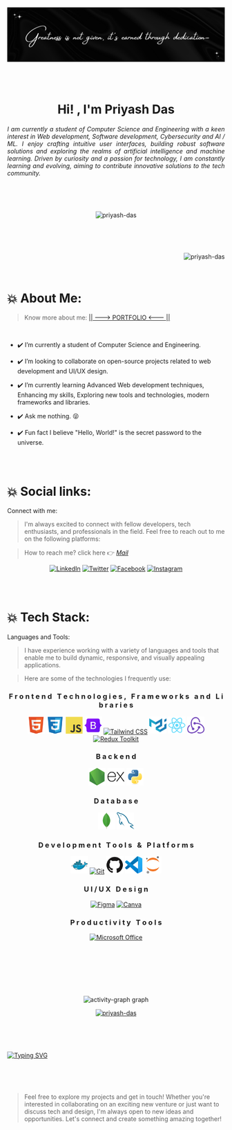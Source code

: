 <img width="100%" height="2px" src="https://media.tenor.com/-sauCodHWLIAAAAM/rainbow-border.gif">

![logo](https://github.com/Priyash-Das/Photos/blob/main/Black%20Liquid%20Minimalist%20Daily%20Quotes%20LinkedIn%20Banner%20(1).png)
<img width="100%" height="2px" src="https://media.tenor.com/-sauCodHWLIAAAAM/rainbow-border.gif">
<br><br><br>
<h1 align="center">Hi! , I'm Priyash Das</h1>
<h6 align="justify">I am currently a student of Computer Science and Engineering with a keen interest in Web development, Software development, Cybersecurity and AI / ML. I enjoy crafting intuitive user interfaces, building robust software solutions and exploring the realms of artificial intelligence and machine learning. Driven by curiosity and a passion for technology, I am constantly learning and evolving, aiming to contribute innovative solutions to the tech community.</h6>

<br><br>

<div align="center">
  <img src="https://github-readme-streak-stats.herokuapp.com/?user=Priyash-Das&theme=ambient_gradient&hide_border=false" height="150" alt="priyash-das" />
</div>

<br><br><br>

<p align="right"> <img src="https://komarev.com/ghpvc/?username=priyash-das&label=Profile%20views&color=C40CDA&style=flat" height="20" alt="priyash-das" /> </p>
<img width="100%" height="2px" src="https://media.tenor.com/-sauCodHWLIAAAAM/rainbow-border.gif">

# 💥 About Me:
> Know more about me: [|| ---> PORTFOLIO <--- ||](https://priyash-das.github.io/Portfolio/)
<br>

- ✔️ I’m currently a student of Computer Science and Engineering.

- ✔️ I’m looking to collaborate on open-source projects related to web development and UI/UX design.

- ✔️ I’m currently learning Advanced Web development techniques, Enhancing my skills, Exploring new tools and technologies, modern frameworks and libraries.

- ✔️ Ask me nothing. :stuck_out_tongue_closed_eyes:

- ✔️ Fun fact I believe "Hello, World!" is the secret password to the universe.

<br><br>

# 💥 Social links:
Connect with me:
> I'm always excited to connect with fellow developers, tech enthusiasts, and professionals in the field. Feel free to reach out to me on the following platforms:

> How to reach me? click here 👉 [_Mail_](mailto:priyashalucard@gmail.com)

<p align="center" dir="auto">
<a href="https://www.linkedin.com/in/priyash-das-722197320/" target="blank"><img src="https://img.icons8.com/?size=100&id=44019&format=png&color=000000" alt="LinkedIn" data-canonical-src="https://img.icons8.com/?size=100&id=44019&format=png&color=000000" height="50px" style="max-width: 100%;"></a>
<a href="https://x.com/Priyash_2003" target="blank"><img src="https://img.icons8.com/?size=100&id=MP7jET0S1bw5&format=png&color=000000" alt="Twitter" data-canonical-src="https://img.icons8.com/?size=100&id=MP7jET0S1bw5&format=png&color=000000" height="50px" style="max-width: 100%;"></a>
<a href="https://www.facebook.com/priyash.das.5209/" target="blank"><img src="https://img.icons8.com/?size=100&id=44003&format=png&color=000000" alt="Facebook" data-canonical-src="https://img.icons8.com/?size=100&id=44003&format=png&color=000000" height="50px" style="max-width: 100%;"></a>
<a href="https://www.instagram.com/priyashdas/" target="blank"><img src="https://img.icons8.com/?size=100&id=43625&format=png&color=000000" alt="Instagram" data-canonical-src="https://img.icons8.com/?size=100&id=43625&format=png&color=000000" height="50px" style="max-width: 100%;"></a>
</p>

<br><br>

# 💥 Tech Stack:
Languages and Tools:
> I have experience working with a variety of languages and tools that enable me to build dynamic, responsive, and visually appealing applications.

> Here are some of the technologies I frequently use:

### <p align="center">F r o n t e n d &nbsp; T e c h n o l o g i e s , &nbsp; F r a m e w o r k s &nbsp; a n d &nbsp; L i b r a r i e s</p>

<p align="center">
<a href="https://www.w3.org/html/" target="_blank" rel="noreferrer"><img src="https://raw.githubusercontent.com/devicons/devicon/master/icons/html5/html5-original.svg" alt="HTML5" width="40" height="40"/></a>
<a href="https://www.w3schools.com/css/" target="_blank" rel="noreferrer"><img src="https://raw.githubusercontent.com/devicons/devicon/master/icons/css3/css3-original.svg" alt="CSS3" width="40" height="40"/></a>
<a href="https://developer.mozilla.org/en-US/docs/Web/JavaScript" target="_blank" rel="noreferrer"><img src="https://raw.githubusercontent.com/devicons/devicon/master/icons/javascript/javascript-original.svg" alt="JavaScript" width="40" height="40"/></a>
<a href="https://getbootstrap.com" target="_blank" rel="noreferrer"><img src="https://raw.githubusercontent.com/devicons/devicon/master/icons/bootstrap/bootstrap-original.svg" alt="Bootstrap" width="40" height="40"/></a>
<a href="https://tailwindcss.com/" target="_blank" rel="noreferrer"><img src="https://www.vectorlogo.zone/logos/tailwindcss/tailwindcss-icon.svg" alt="Tailwind CSS" width="40" height="40"/></a>
<a href="https://mui.com/" target="_blank" rel="noreferrer"><img src="https://raw.githubusercontent.com/devicons/devicon/master/icons/materialui/materialui-original.svg" alt="Material UI" width="40" height="40"/></a>
<a href="https://reactjs.org/" target="_blank" rel="noreferrer"><img src="https://raw.githubusercontent.com/devicons/devicon/master/icons/react/react-original.svg" alt="React" width="40" height="40"/></a>
<a href="https://redux.js.org/" target="_blank" rel="noreferrer"><img src="https://raw.githubusercontent.com/devicons/devicon/master/icons/redux/redux-original.svg" alt="Redux" width="40" height="40"/></a>
<a href="https://redux-toolkit.js.org/" target="_blank" rel="noreferrer"><img src="https://redux-toolkit.js.org/img/redux-logo-landscape.png" alt="Redux Toolkit" width="80" height="40"/></a>
</p>

### <p align="center">B a c k e n d</p>

<p align="center">
<a href="https://nodejs.org" target="_blank" rel="noreferrer"><img src="https://raw.githubusercontent.com/devicons/devicon/master/icons/nodejs/nodejs-original.svg" alt="Node.js" width="40" height="40"/></a>
<a href="https://expressjs.com/" target="_blank" rel="noreferrer"><img src="https://raw.githubusercontent.com/devicons/devicon/master/icons/express/express-original.svg" alt="Express.js" width="40" height="40"/></a>
<a href="https://www.python.org/" target="_blank" rel="noreferrer"><img src="https://raw.githubusercontent.com/devicons/devicon/master/icons/python/python-original.svg" alt="Python" width="40" height="40"/></a>
</p>

### <p align="center">D a t a b a s e</p>

<p align="center">
<a href="https://www.mongodb.com/" target="_blank" rel="noreferrer"><img src="https://raw.githubusercontent.com/devicons/devicon/master/icons/mongodb/mongodb-original.svg" alt="MongoDB" width="40" height="40"/></a>
<a href="https://www.mysql.com/" target="_blank" rel="noreferrer"><img src="https://raw.githubusercontent.com/devicons/devicon/master/icons/mysql/mysql-original.svg" alt="MySQL" width="40" height="40"/></a>
</p>

### <p align="center">D e v e l o p m e n t &nbsp; T o o l s &nbsp; & &nbsp; P l a t f o r m s</p>

<p align="center">
<a href="https://www.docker.com/" target="_blank" rel="noreferrer"><img src="https://raw.githubusercontent.com/devicons/devicon/master/icons/docker/docker-original.svg" alt="Docker" width="40" height="40"/></a>
<a href="https://git-scm.com/" target="_blank" rel="noreferrer"><img src="https://www.vectorlogo.zone/logos/git-scm/git-scm-icon.svg" alt="Git" width="40" height="40"/></a>
<a href="https://github.com/" target="_blank" rel="noreferrer"><img src="https://raw.githubusercontent.com/devicons/devicon/master/icons/github/github-original.svg" alt="GitHub" width="40" height="40"/></a>
<a href="https://code.visualstudio.com/" target="_blank" rel="noreferrer"><img src="https://raw.githubusercontent.com/devicons/devicon/master/icons/vscode/vscode-original.svg" alt="VS Code" width="40" height="40"/></a>
<a href="https://jupyter.org/" target="_blank" rel="noreferrer"><img src="https://raw.githubusercontent.com/devicons/devicon/master/icons/jupyter/jupyter-original.svg" alt="Jupyter" width="40" height="40"/></a>
</p>

### <p align="center">U I / U X &nbsp; D e s i g n</p>

<p align="center">
<a href="https://www.figma.com/" target="_blank" rel="noreferrer"><img src="https://www.vectorlogo.zone/logos/figma/figma-icon.svg" alt="Figma" width="40" height="40"/></a>
<a href="https://www.canva.com/" target="_blank" rel="noreferrer"><img src="https://www.vectorlogo.zone/logos/canva/canva-icon.svg" alt="Canva" width="40" height="40"/></a>
</p>

### <p align="center">P r o d u c t i v i t y &nbsp; T o o l s</p>

<p align="center">
<a href="https://www.microsoft.com/en/microsoft-365/microsoft-office" target="_blank" rel="noreferrer"><img src="https://img.icons8.com/color/48/000000/microsoft-office-2019.png" alt="Microsoft Office" width="40" height="40"/></a>
</p>

<img width="100%" height="2px" src="https://media.tenor.com/-sauCodHWLIAAAAM/rainbow-border.gif">

<br><br><br><br>
<div align="center">
  <img src="https://github-readme-activity-graph.vercel.app/graph?username=priyash-das&radius=16&theme=react&area=true&order=5" height="150" alt="activity-graph graph"  />
</div>

<p align="center"> <a href="https://github.com/ryo-ma/github-profile-trophy"><img src="https://github-profile-trophy.vercel.app/?username=priyash-das&theme=ambient_gradient&no-frame=true&no-bg=true&margin-w=4" alt="priyash-das" /></a> </p>
<br><br>
<img width="100%" height="2px" src="https://media.tenor.com/-sauCodHWLIAAAAM/rainbow-border.gif">

<a href="https://git.io/typing-svg"><img src="https://readme-typing-svg.herokuapp.com?font=Fira+Code&weight=500&size=25&pause=01&color=FF61A2&center=true&vCenter=true&random=true&width=500&lines=Thank+You+For+Visiting;Thank+You+For+Visiting" align="center" width="100%" height="70px" alt="Typing SVG" /></a>
<img width="100%" height="2px" src="https://media.tenor.com/-sauCodHWLIAAAAM/rainbow-border.gif">

<br><br>

> Feel free to explore my projects and get in touch! Whether you're interested in collaborating on an exciting new venture or just want to discuss tech and design, I'm always open to new ideas and opportunities. Let's connect and create something amazing together!
